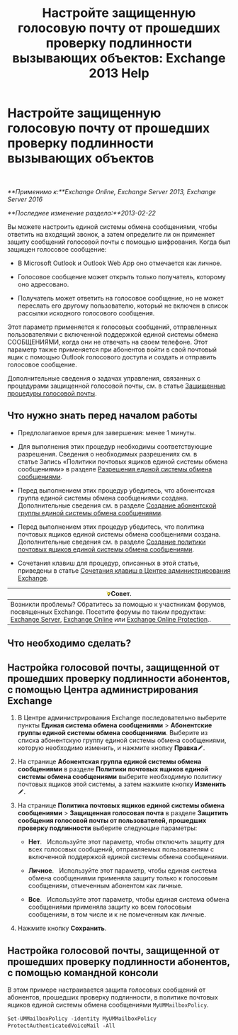 ﻿---
title: 'Настройте защищенную голосовую почту от прошедших проверку подлинности вызывающих объектов: Exchange 2013 Help'
TOCTitle: Настройте защищенную голосовую почту от прошедших проверку подлинности вызывающих объектов
ms:assetid: f69e94a7-9768-4445-9ded-e78d732bd623
ms:mtpsurl: https://technet.microsoft.com/ru-ru/library/Ee423560(v=EXCHG.150)
ms:contentKeyID: 52059242
ms.date: 05/22/2018
mtps_version: v=EXCHG.150
ms.translationtype: MT
---

# Настройте защищенную голосовую почту от прошедших проверку подлинности вызывающих объектов

 

_**Применимо к:**Exchange Online, Exchange Server 2013, Exchange Server 2016_

_**Последнее изменение раздела:**2013-02-22_

Вы можете настроить единой системы обмена сообщениями, чтобы ответить на входящий звонок, а затем определите ли он применяет защиту сообщений голосовой почты с помощью шифрования. Когда был защищен голосовое сообщение:

  - В Microsoft Outlook и Outlook Web App оно отмечается как личное.

  - Голосовое сообщение может открыть только получатель, которому оно адресовано.

  - Получатель может ответить на голосовое сообщение, но не может переслать его другому пользователю, который не включен в список рассылки исходного голосового сообщения.

Этот параметр применяется к голосовых сообщений, отправленных пользователями с включенной поддержкой единой системы обмена СООБЩЕНИЯМИ, когда они не отвечать на своем телефоне. Этот параметр также применяется при абонентов войти в свой почтовый ящик с помощью Outlook голосового доступа и создать и отправить голосовое сообщение.

Дополнительные сведения о задачах управления, связанных с процедурами защищенной голосовой почты, см. в статье [Защищенные процедуры голосовой почты](protected-voice-mail-procedures-exchange-2013-help.md).

## Что нужно знать перед началом работы

  - Предполагаемое время для завершения: менее 1 минуты.

  - Для выполнения этих процедур необходимы соответствующие разрешения. Сведения о необходимых разрешениях см. в статье Запись «Политики почтовых ящиков единой системы обмена сообщениями» в разделе [Разрешения единой системы обмена сообщениями](unified-messaging-permissions-exchange-2013-help.md).

  - Перед выполнением этих процедур убедитесь, что абонентская группа единой системы обмена сообщениями создана. Дополнительные сведения см. в разделе [Создание абонентской группы единой системы обмена сообщениями](create-a-um-dial-plan-exchange-2013-help.md).

  - Перед выполнением этих процедур убедитесь, что политика почтовых ящиков единой системы обмена сообщениями создана. Дополнительные сведения см. в разделе [Создание политики почтовых ящиков единой системы обмена сообщениями](create-a-um-mailbox-policy-exchange-2013-help.md).

  - Сочетания клавиш для процедур, описанных в этой статье, приведены в статье [Сочетания клавиш в Центре администрирования Exchange](keyboard-shortcuts-in-the-exchange-admin-center-exchange-online-protection-help.md).

<table>
<thead>
<tr class="header">
<th><img src="images/Bb124558.tip(EXCHG.150).gif" title="Совет" alt="Совет" />Совет.</th>
</tr>
</thead>
<tbody>
<tr class="odd">
<td>Возникли проблемы? Обратитесь за помощью к участникам форумов, посвященных Exchange. Посетите форумы по таким продуктам: <a href="https://go.microsoft.com/fwlink/p/?linkid=60612">Exchange Server</a>, <a href="https://go.microsoft.com/fwlink/p/?linkid=267542">Exchange Online</a> или <a href="https://go.microsoft.com/fwlink/p/?linkid=285351">Exchange Online Protection</a>..</td>
</tr>
</tbody>
</table>


## Что необходимо сделать?

## Настройка голосовой почты, защищенной от прошедших проверку подлинности абонентов, с помощью Центра администрирования Exchange

1.  В Центре администрирования Exchange последовательно выберите пункты **Единая система обмена сообщениями** \> **Абонентские группы единой системы обмена сообщениями**. Выберите из списка абонентскую группу единой системы обмена сообщениями, которую необходимо изменить, и нажмите кнопку **Правка**![Значок редактирования](images/Bb124582.6f53ccb2-1f13-4c02-bea0-30690e6ea71d(EXCHG.150).gif "Значок редактирования").

2.  На странице **Абонентская группа единой системы обмена сообщениями** в разделе **Политики почтовых ящиков единой системы обмена сообщениями** выберите необходимую политику почтовых ящиков этой системы, а затем нажмите кнопку **Изменить**![Значок редактирования](images/Bb124582.6f53ccb2-1f13-4c02-bea0-30690e6ea71d(EXCHG.150).gif "Значок редактирования").

3.  На странице **Политика почтовых ящиков единой системы обмена сообщениями** \> **Защищенная голосовая почта** в разделе **Защитить сообщения голосовой почты от пользователей, прошедших проверку подлинности** выберите следующие параметры:
    
      - **Нет**.   Используйте этот параметр, чтобы отключить защиту для всех голосовых сообщений, отправляемых пользователям с включенной поддержкой единой системы обмена сообщениями.
    
      - **Личное**.   Используйте этот параметр, чтобы единая система обмена сообщениями применяла защиту только к голосовым сообщениям, отмеченным абонентом как личные.
    
      - **Все**.   Используйте этот параметр, чтобы единая система обмена сообщениями применяла защиту ко всем голосовым сообщениям, в том числе и к не помеченным как личные.

4.  Нажмите кнопку **Сохранить**.

## Настройка голосовой почты, защищенной от прошедших проверку подлинности абонентов, с помощью командной консоли

В этом примере настраивается защита голосовых сообщений от абонентов, прошедших проверку подлинности, в политике почтовых ящиков единой системы обмена сообщениями `MyUMMailboxPolicy`.

    Set-UMMailboxPolicy -identity MyUMMailboxPolicy ProtectAuthenticatedVoiceMail -All

